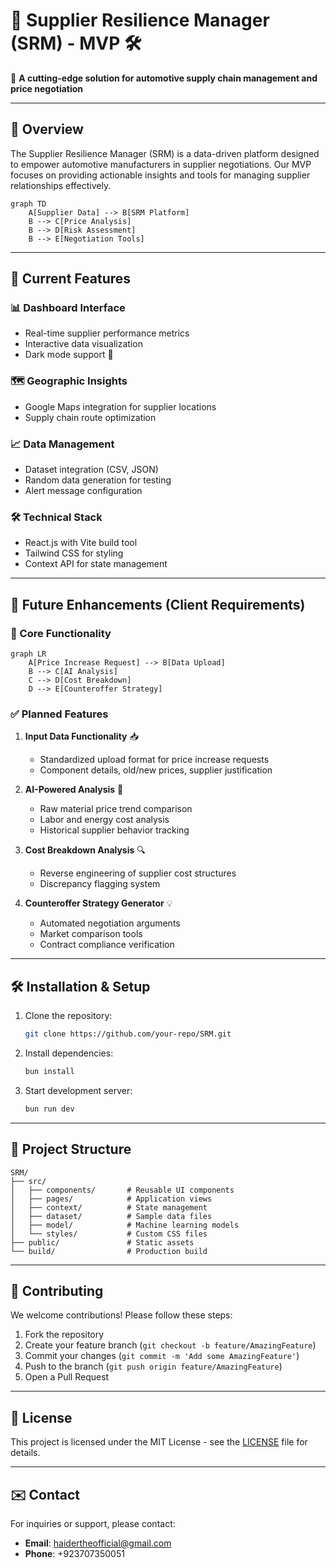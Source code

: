 # 🚗 Supplier Resilience Manager (SRM) - MVP 🛠️

🌟 **A cutting-edge solution for automotive supply chain management and price negotiation**

---

## 📌 Overview

The Supplier Resilience Manager (SRM) is a data-driven platform designed to empower automotive manufacturers in supplier negotiations. Our MVP focuses on providing actionable insights and tools for managing supplier relationships effectively.

```mermaid
graph TD
    A[Supplier Data] --> B[SRM Platform]
    B --> C[Price Analysis]
    B --> D[Risk Assessment]
    B --> E[Negotiation Tools]
```

---

## 🎯 Current Features

### 📊 Dashboard Interface
- Real-time supplier performance metrics
- Interactive data visualization
- Dark mode support 🌙

### 🗺️ Geographic Insights
- Google Maps integration for supplier locations
- Supply chain route optimization

### 📈 Data Management
- Dataset integration (CSV, JSON)
- Random data generation for testing
- Alert message configuration

### 🛠️ Technical Stack
- React.js with Vite build tool
- Tailwind CSS for styling
- Context API for state management

---

## 🔮 Future Enhancements (Client Requirements)

### 🚨 Core Functionality
```mermaid
graph LR
    A[Price Increase Request] --> B[Data Upload]
    B --> C[AI Analysis]
    C --> D[Cost Breakdown]
    D --> E[Counteroffer Strategy]
```

### ✅ Planned Features
1. **Input Data Functionality** 📥
   - Standardized upload format for price increase requests
   - Component details, old/new prices, supplier justification

2. **AI-Powered Analysis** 🤖
   - Raw material price trend comparison
   - Labor and energy cost analysis
   - Historical supplier behavior tracking

3. **Cost Breakdown Analysis** 🔍
   - Reverse engineering of supplier cost structures
   - Discrepancy flagging system

4. **Counteroffer Strategy Generator** 💡
   - Automated negotiation arguments
   - Market comparison tools
   - Contract compliance verification

---

## 🛠️ Installation & Setup

1. Clone the repository:
   ```bash
   git clone https://github.com/your-repo/SRM.git
   ```
2. Install dependencies:
   ```bash
   bun install
   ```
3. Start development server:
   ```bash
   bun run dev
   ```

---

## 📂 Project Structure

```
SRM/
├── src/
│   ├── components/       # Reusable UI components
│   ├── pages/            # Application views
│   ├── context/          # State management
│   ├── dataset/          # Sample data files
│   ├── model/            # Machine learning models
│   └── styles/           # Custom CSS files
├── public/               # Static assets
└── build/                # Production build
```

---

## 🤝 Contributing

We welcome contributions! Please follow these steps:
1. Fork the repository
2. Create your feature branch (`git checkout -b feature/AmazingFeature`)
3. Commit your changes (`git commit -m 'Add some AmazingFeature'`)
4. Push to the branch (`git push origin feature/AmazingFeature`)
5. Open a Pull Request

---

## 📜 License

This project is licensed under the MIT License - see the [LICENSE](LICENSE) file for details.

---

## ✉️ Contact

For inquiries or support, please contact:
- **Email**: haidertheofficial@gmail.com
- **Phone**: +923707350051
